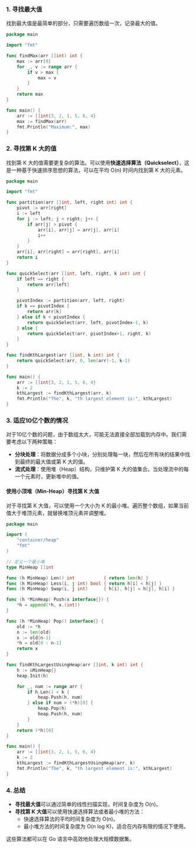 
### 1. 寻找最大值

找到最大值是最简单的部分，只需要遍历数组一次，记录最大的值。

```go
package main

import "fmt"

func findMax(arr []int) int {
    max := arr[0]
    for _, v := range arr {
        if v > max {
            max = v
        }
    }
    return max
}

func main() {
    arr := []int{3, 2, 1, 5, 6, 4}
    max := findMax(arr)
    fmt.Println("Maximum:", max)
}
```

### 2. 寻找第 K 大的值

找到第 K 大的值需要更复杂的算法。可以使用**快速选择算法（Quickselect）**，这是一种基于快速排序思想的算法，可以在平均 O(n) 时间内找到第 K 大的元素。

```go
package main

import "fmt"

func partition(arr []int, left, right int) int {
    pivot := arr[right]
    i := left
    for j := left; j < right; j++ {
        if arr[j] > pivot {
            arr[i], arr[j] = arr[j], arr[i]
            i++
        }
    }
    arr[i], arr[right] = arr[right], arr[i]
    return i
}

func quickSelect(arr []int, left, right, k int) int {
    if left == right {
        return arr[left]
    }

    pivotIndex := partition(arr, left, right)
    if k == pivotIndex {
        return arr[k]
    } else if k < pivotIndex {
        return quickSelect(arr, left, pivotIndex-1, k)
    } else {
        return quickSelect(arr, pivotIndex+1, right, k)
    }
}

func findKthLargest(arr []int, k int) int {
    return quickSelect(arr, 0, len(arr)-1, k-1)
}

func main() {
    arr := []int{3, 2, 1, 5, 6, 4}
    k := 2
    kthLargest := findKthLargest(arr, k)
    fmt.Println("The", k, "th largest element is:", kthLargest)
}
```

### 3. 适应10亿个数的情况

对于10亿个数的问题，由于数组太大，可能无法直接全部加载到内存中。我们需要考虑以下两种策略：

- **分块处理**：将数据分成多个小块，分别处理每一块，然后在所有块的结果中找到最终的最大值或第 K 大的值。
- **流式处理**：使用堆（Heap）结构，只维护第 K 大的值集合。当处理流中的每一个元素时，更新堆中的值。

#### 使用小顶堆（Min-Heap）寻找第 K 大值

对于寻找第 K 大值，可以使用一个大小为 K 的最小堆。遍历整个数组，如果当前值大于堆顶元素，就替换堆顶元素并调整堆。

```go
package main

import (
    "container/heap"
    "fmt"
)

// 定义一个最小堆
type MinHeap []int

func (h MinHeap) Len() int           { return len(h) }
func (h MinHeap) Less(i, j int) bool { return h[i] < h[j] }
func (h MinHeap) Swap(i, j int)      { h[i], h[j] = h[j], h[i] }

func (h *MinHeap) Push(x interface{}) {
    *h = append(*h, x.(int))
}

func (h *MinHeap) Pop() interface{} {
    old := *h
    n := len(old)
    x := old[n-1]
    *h = old[0 : n-1]
    return x
}

func findKthLargestUsingHeap(arr []int, k int) int {
    h := &MinHeap{}
    heap.Init(h)

    for _, num := range arr {
        if h.Len() < k {
            heap.Push(h, num)
        } else if num > (*h)[0] {
            heap.Pop(h)
            heap.Push(h, num)
        }
    }
    return (*h)[0]
}

func main() {
    arr := []int{3, 2, 1, 5, 6, 4}
    k := 2
    kthLargest := findKthLargestUsingHeap(arr, k)
    fmt.Println("The", k, "th largest element is:", kthLargest)
}
```

### 4. 总结

- **寻找最大值**可以通过简单的线性扫描实现，时间复杂度为 O(n)。
- **寻找第 K 大值**可以使用快速选择算法或者最小堆的方法：
  - 快速选择算法的平均时间复杂度为 O(n)。
  - 最小堆方法的时间复杂度为 O(n log K)，适合在内存有限的情况下使用。

这些算法都可以在 Go 语言中高效地处理大规模数据集。